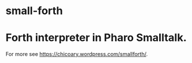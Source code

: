 # small-forth
# Forth interpreter in Pharo Smalltalk.

For more see https://chicoary.wordpress.com/smallforth/.

